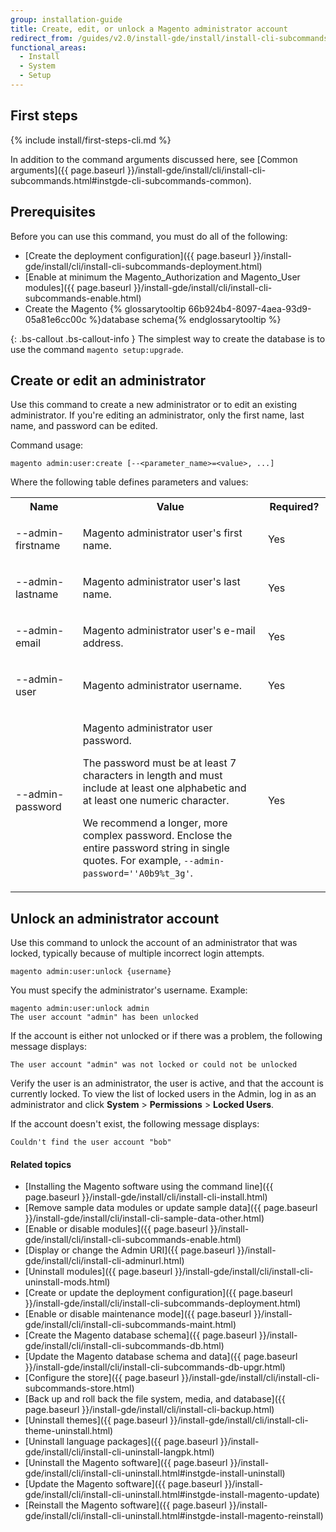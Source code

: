 ```yaml
---
group: installation-guide
title: Create, edit, or unlock a Magento administrator account
redirect_from: /guides/v2.0/install-gde/install/install-cli-subcommands-admin.html
functional_areas:
  - Install
  - System
  - Setup
---
```


## First steps
{% include install/first-steps-cli.md %}

In addition to the command arguments discussed here, see [Common arguments]({{ page.baseurl }}/install-gde/install/cli/install-cli-subcommands.html#instgde-cli-subcommands-common).

## Prerequisites

Before you can use this command, you must do all of the following:

-   [Create the deployment configuration]({{ page.baseurl }}/install-gde/install/cli/install-cli-subcommands-deployment.html)
-   [Enable at minimum the Magento_Authorization and Magento_User modules]({{ page.baseurl }}/install-gde/install/cli/install-cli-subcommands-enable.html)
-   Create the Magento {% glossarytooltip 66b924b4-8097-4aea-93d9-05a81e6cc00c %}database schema{% endglossarytooltip %}

{: .bs-callout .bs-callout-info }
The simplest way to create the database is to use the command `magento setup:upgrade`.

## Create or edit an administrator

Use this command to create a new administrator or to edit an existing administrator. If you're editing an administrator, only the first name, last name, and password can be edited.

Command usage:

	magento admin:user:create [--<parameter_name>=<value>, ...]

Where the following table defines parameters and values:

<table>
  <col width="20%" />
  <col width="55%" />
  <col width="15%" />
  <tbody>
    <tr>
      <th>Name</th>
      <th>Value</th>
      <th>Required?</th>
    </tr>
    <tr>
      <td>
        <p>--admin-firstname</p>
      </td>
      <td>
        <p>Magento administrator user's first name.</p>
      </td>
      <td>
        <p>Yes</p>
      </td>
    </tr>
    <tr>
      <td>
        <p>--admin-lastname</p>
      </td>
      <td>
        <p>Magento administrator user's last name.</p>
      </td>
      <td>
        <p>Yes</p>
      </td>
    </tr>
    <tr>
      <td>
        <p>--admin-email</p>
      </td>
      <td>
        <p>Magento administrator user's e-mail address.</p>
      </td>
      <td>
        <p>Yes</p>
      </td>
    </tr>
    <tr>
      <td>
        <p>--admin-user</p>
      </td>
      <td>
        <p>Magento administrator username.</p>
      </td>
      <td>
        <p>Yes</p>
      </td>
    </tr>
    <tr>
      <td>
        <p>--admin-password</p>
      </td>
      <td>
        <p>Magento administrator user password.</p>
        <p>The password must be at least 7 characters in length and must include at least one alphabetic and at least one numeric character.</p>
        <p>We recommend a longer, more complex password. Enclose the entire password string in single quotes. For example, <code>--admin-password=''A0b9%t_3g'</code>.</p>
      </td>
      <td>
        <p>Yes</p>
      </td>
    </tr>
  </tbody>
</table>

## Unlock an administrator account

Use this command to unlock the account of an administrator that was locked, typically because of multiple incorrect login attempts.

	magento admin:user:unlock {username}

You must specify the administrator's username. Example:

	magento admin:user:unlock admin
	The user account "admin" has been unlocked

If the account is either not unlocked or if there was a problem, the following message displays:

	The user account "admin" was not locked or could not be unlocked

Verify the user is an administrator, the user is active, and that the account is currently locked. To view the list of locked users in the Admin, log in as an administrator and click **System** > **Permissions** > **Locked Users**.

If the account doesn't exist, the following message displays:

	Couldn't find the user account "bob"

#### Related topics

-   [Installing the Magento software using the command line]({{ page.baseurl }}/install-gde/install/cli/install-cli-install.html)
-   [Remove sample data modules or update sample data]({{ page.baseurl }}/install-gde/install/cli/install-cli-sample-data-other.html)
-   [Enable or disable modules]({{ page.baseurl }}/install-gde/install/cli/install-cli-subcommands-enable.html)
-   [Display or change the Admin URI]({{ page.baseurl }}/install-gde/install/cli/install-cli-adminurl.html)
-   [Uninstall modules]({{ page.baseurl }}/install-gde/install/cli/install-cli-uninstall-mods.html)
-   [Create or update the deployment configuration]({{ page.baseurl }}/install-gde/install/cli/install-cli-subcommands-deployment.html)
-   [Enable or disable maintenance mode]({{ page.baseurl }}/install-gde/install/cli/install-cli-subcommands-maint.html)
-   [Create the Magento database schema]({{ page.baseurl }}/install-gde/install/cli/install-cli-subcommands-db.html)
-   [Update the Magento database schema and data]({{ page.baseurl }}/install-gde/install/cli/install-cli-subcommands-db-upgr.html)
-   [Configure the store]({{ page.baseurl }}/install-gde/install/cli/install-cli-subcommands-store.html)
-   [Back up and roll back the file system, media, and database]({{ page.baseurl }}/install-gde/install/cli/install-cli-backup.html)
-   [Uninstall themes]({{ page.baseurl }}/install-gde/install/cli/install-cli-theme-uninstall.html)
-   [Uninstall language packages]({{ page.baseurl }}/install-gde/install/cli/install-cli-uninstall-langpk.html)
-   [Uninstall the Magento software]({{ page.baseurl }}/install-gde/install/cli/install-cli-uninstall.html#instgde-install-uninstall)
-   [Update the Magento software]({{ page.baseurl }}/install-gde/install/cli/install-cli-uninstall.html#instgde-install-magento-update)
-   [Reinstall the Magento software]({{ page.baseurl }}/install-gde/install/cli/install-cli-uninstall.html#instgde-install-magento-reinstall)
